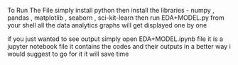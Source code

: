 To Run The File simply install python then install the libraries - 
numpy , pandas , matplotlib , seaborn , sci-kit-learn
then run EDA+MODEL.py from your shell
all the data analytics graphs will get displayed one by one

if you just wanted to see output simply open EDA+MODEL.ipynb file it is a jupyter notebook file
it contains the codes and their outputs in a better way i would suggest to go for it
it will save time